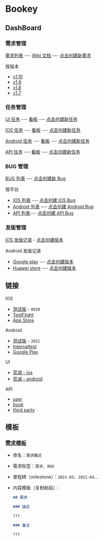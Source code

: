 # Bookey

## DashBoard

### 需求管理

[需求列表](https://github.com/bookey-dev/bookey.prd/issues) --- [Wiki 文档](https://github.com/bookey-dev/bookey.prd/wiki) --- [点击创建新需求](https://github.com/bookey-dev/bookey.prd/issues/new?body=%23%23%20%E9%9C%80%E6%B1%82%0A%0A%23%23%23%20%E6%8F%8F%E8%BF%B0%0A%0A%3F%3F%3F%0A%0A%23%23%23%20%E5%A4%87%E6%B3%A8%0A%0A%3F%3F%3F%0A)

按版本

- [v1.10](https://github.com/bookey-dev/bookey.prd/projects/24)
- [v1.9](https://github.com/bookey-dev/bookey.prd/projects/20)
- [v1.8](https://github.com/bookey-dev/bookey.prd/projects/13)
- [v1.7](https://github.com/bookey-dev/bookey.prd/projects/12)

### 任务管理

[UI 任务](https://github.com/bookey-dev/bookey.ui/issues) --- [看板](https://github.com/orgs/bookey-dev/projects/17) --- [点击创建新任务](https://github.com/bookey-dev/bookey.ui/issues/new?body=bookey-dev/bookey.prd%23)

[IOS 任务](https://github.com/bookey-dev/bookey.ios/issues) --- [看板](https://github.com/orgs/bookey-dev/projects/15) --- [点击创建新任务](https://github.com/bookey-dev/bookey.ios/issues/new?body=bookey-dev/bookey.prd%23)

[Android 任务](https://github.com/bookey-dev/bookey.android/issues) --- [看板](https://github.com/orgs/bookey-dev/projects/14) --- [点击创建新任务](https://github.com/bookey-dev/bookey.android/issues/new?body=bookey-dev/bookey.prd%23)

[API 任务](https://github.com/bookey-dev/bookey.api/issues) --- [看板](https://github.com/orgs/bookey-dev/projects/16) --- [点击创建新任务](https://github.com/bookey-dev/bookey.api/issues/new?body=bookey-dev/bookey.prd%23)

### BUG 管理

[BUG 列表](https://github.com/bookey-dev/bookey.bug/issues) --- [点击创建新 Bug](https://github.com/bookey-dev/bookey.bug/issues/new)

按平台

- [IOS 列表](https://github.com/bookey-dev/bookey.bug/issues?q=is%3Aopen+is%3Aissue+label%3A%22platform%3A+ios%22) --- [点击创建 IOS Bug](https://github.com/bookey-dev/bookey.bug/issues/new?labels=bug,platform:%20ios)
- [Android 列表](https://github.com/bookey-dev/bookey.bug/issues?q=is%3Aopen+is%3Aissue+label%3A%22platform%3A+android%22) --- [点击创建 Android Bug](https://github.com/bookey-dev/bookey.bug/issues/new?labels=bug,platform:%20android)
- [API 列表](https://github.com/bookey-dev/bookey.bug/issues?q=is%3Aopen+is%3Aissue+label%3A%22platform%3A+api%22)--- [点击创建 API Bug](https://github.com/bookey-dev/bookey.bug/issues/new?labels=bug,platform:%20api)

### 发版管理

[IOS 发版记录](https://github.com/bookey-dev/bookey.prd/issues?q=label%3A"releases%3A+ios"+) - [点击创建版本](https://github.com/bookey-dev/bookey.prd/issues/new?labels=releases%3A+ios&title=v1.x.x&body=%23%23%20Date%3A%20yyyyMMdd%0A%0A%23%23%23%20New%20features%0A%0A-%20%0A%0A%23%23%23%20Fixes%0A%0A-%20%0A%0A%23%23%23%20Improvements%0A%0A-%20%20)

Android 发版记录

- [Google play](https://github.com/bookey-dev/bookey.prd/issues?q=label%3A"releases%3A+google"+) --- [点击创建版本](https://github.com/bookey-dev/bookey.prd/issues/new?labels=releases%3A+google&title=v1.x.x&body=%23%23%20Date%3A%20yyyyMMdd%0A%0A%23%23%23%20New%20features%0A%0A-%20%0A%0A%23%23%23%20Fixes%0A%0A-%20%0A%0A%23%23%23%20Improvements%0A%0A-%20%20)
- [Huawei store](https://github.com/bookey-dev/bookey.prd/issues?q=label%3A"releases%3A+huawei"+) --- [点击创建版本](https://github.com/bookey-dev/bookey.prd/issues/new?labels=releases%3A+huawei&title=v1.x.x&body=%23%23%20Date%3A%20yyyyMMdd%0A%0A%23%23%23%20New%20features%0A%0A-%20%0A%0A%23%23%23%20Fixes%0A%0A-%20%0A%0A%23%23%23%20Improvements%0A%0A-%20%20)

## 链接

IOS

- [测试版](https://www.pgyer.com/o9So) - `0910`
- [TestFlight](https://apps.apple.com/cn/app/testflight/id899247664)
- [App Store](https://apps.apple.com/cn/app/id1490069864)

Android

- [测试版](https://www.pgyer.com/C5re) - `2021`
- [Internaltest](https://play.google.com/apps/internaltest/4700196513230198982)
- [Google Play](https://play.google.com/store/apps/details?id=app.bookey)

UI

- [蓝湖 - ios](https://lanhuapp.com/web/#/item/project/stage?pid=0fdacf8e-d9a5-4e4d-8bf2-dc690406acce)
- [蓝湖 - android](https://lanhuapp.com/web/#/item/project/stage?pid=651f1fa5-26f3-46ef-90e0-3b53a9c7d811)

API

- [user](https://dev.bookey.app:8081/swagger-ui.html)
- [book](https://dev.bookey.app:8082/swagger-ui.html)
- [third party](https://dev.bookey.app:8083/swagger-ui.html)

## 模板

### [需求模板](https://github.com/bookey-dev/bookey.prd/issues/new/choose)

- 命名：`需求概述`
- 需求标签：`需求`、`BUG`
- 里程碑（milestone）：`2021-03`、`2021-04`...
- 内容模板（复制粘贴）：

  ```md
  ## 需求

  ### 描述

  ???

  ### 备注

  ???

  ```
